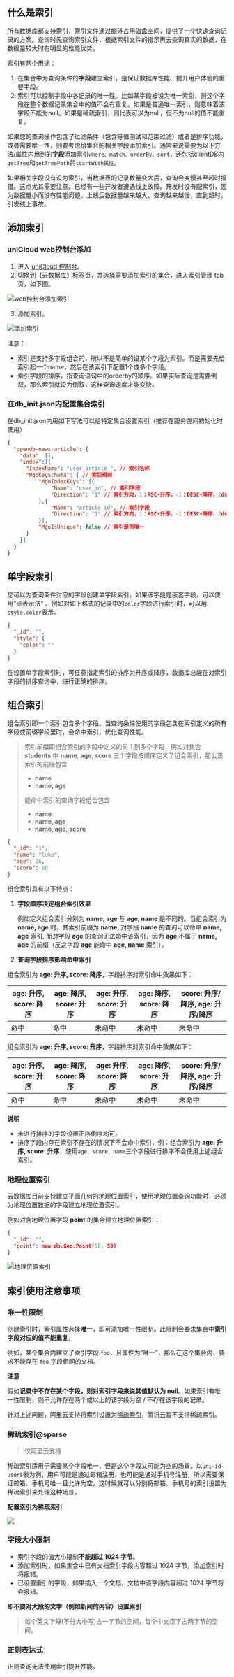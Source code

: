 ## 什么是索引

所有数据库都支持索引，索引文件通过额外占用磁盘空间，提供了一个快速查询记录的方案。查询时先查询索引文件，根据索引文件的指示再去查询真实的数据，在数据量较大时有明显的性能优势。

索引有两个用途：

1. 在集合中为查询条件的**字段**建立索引，是保证数据库性能、提升用户体验的重要手段。
2. 索引可以控制字段中各记录的唯一性。比如某字段被设为唯一索引，则这个字段在整个数据记录集合中的值不会有重复。如果是普通唯一索引，则意味着该字段不能为null。如果是稀疏索引，则代表可以为null，但不为null的值不能重复。

如果您的查询操作包含了过滤条件（包含等值测试和范围过滤）或者是排序功能，或者需要唯一性，则要考虑给集合的相关字段添加索引。通常来说需要为以下方法/属性内用到的**字段**添加索引`where、match、orderBy、sort`，还包括clientDB内`getTree`和`getTreePath`的`startWith属性`。

如果相关字段没有设为索引，当数据表的记录数量变大后，查询会变慢甚至超时报错。这点尤其需要注意。已经有一些开发者遭遇线上故障。开发时没有配索引，因为数据量小而没有性能问题。上线后数据量越来越大，查询越来越慢，直到超时，引发线上事故。

## 添加索引

### uniCloud web控制台添加

1. 进入 [uniCloud 控制台](https://console.cloud.tencent.com/tcb)。
2. 切换到【云数据库】标签页，并选择需要添加索引的集合，进入索引管理 tab 页，如下图。

  ![web控制台添加索引](https://vkceyugu.cdn.bspapp.com/VKCEYUGU-dc-site/15d24770-5faf-11eb-8d54-21c4ca4ce5d7.jpg)  
  
3. 添加索引。
  
  ![添加索引](https://vkceyugu.cdn.bspapp.com/VKCEYUGU-dc-site/fca53140-1d91-11eb-880a-0db19f4f74bb.jpg)

注意：
- 索引是支持多字段组合的，所以不是简单的设某个字段为索引。而是需要先给索引起一个name，然后在该索引下配置1个或多个字段。
- 索引字段的排序，指查询语句中的orderby的顺序。如果实际查询是需要倒叙，那么索引就设为倒叙，这样查询速度才能变快。

### 在db_init.json内配置集合索引

在db_init.json内用如下写法可以给特定集合设置索引（推荐在服务空间初始化时使用）

```json
{
  "opendb-news-article": {
    "data": [],
    "index":[{
      "IndexName": "user_article_", // 索引名称
      "MgoKeySchema": { // 索引规则
          "MgoIndexKeys": [{
              "Name": "user_id", // 索引字段
              "Direction": "1" // 索引方向，1：ASC-升序，-1：DESC-降序，2dsphere：地理位置
          },{
              "Name": "article_id", // 索引字段
              "Direction": "1" // 索引方向，1：ASC-升序，-1：DESC-降序，2dsphere：地理位置
          }],
          "MgoIsUnique": false // 索引是否唯一
      }
    }]
  }
}
```

## 单字段索引

您可以为查询条件对应的字段创建单字段索引，如果该字段是嵌套字段，可以使用"点表示法" 。例如对如下格式的记录中的`color`字段进行索引时，可以用`style.color`表示。

```json
{
  "_id": "",
  "style": {
    "color": ""
  }
}
```

在设置单字段索引时，可任意指定索引的排序为升序或降序，数据库总能在对索引字段的排序查询中，进行正确的排序。

## 组合索引

组合索引即一个索引包含多个字段。当查询条件使用的字段包含在索引定义的所有字段或前缀字段里时，会命中索引，优化查询性能。

> 索引前缀即组合索引的字段中定义的前 1 到多个字段，例如对集合 **students** 中 **name**, **age**, **score** 三个字段按顺序定义了组合索引，那么该索引的前缀包含
> 
> - **name**
> - **name, age**
> 
> 能命中索引的查询字段组合包含
> 
> - **name**
> - **name, age**
> - **name, age, score**
> 

```json
{
  "_id": "1",
  "name": "luke",
  "age": 26,
  "score": 80
}
```

组合索引具有以下特点：

1. **字段顺序决定组合索引效果**

   例如定义组合索引分别为 **name, age** 与 **age, name** 是不同的。当组合索引为 **name, age** 时，其索引前缀为 **name**, 对字段 **name** 的查询可以命中 **name, age** 索引, 而对字段 **age** 的查询无法命中该索引，因为 **age** 不属于 **name, age** 的前缀（反之字段 **age** 能命中 **age, name** 索引）。

2. **查询字段排序影响命中索引**

组合索引为 **age: 升序, score: 降序**，字段排序对索引命中效果如下：

| **age: 升序, score: 降序** | **age: 降序, score: 升序** | **age: 升序, score: 升序** | **age: 降序, score: 降序** | **score: 升序/降序, age: 升序/降序** |
| -------------------------- | -------------------------- | -------------------------- | -------------------------- | ------------------------------------ |
| 命中                       | 命中                       | 未命中                     | 未命中                     | 未命中                               |

组合索引为 **age: 升序, score: 升序**，字段排序对索引命中效果如下：

| **age: 升序, score: 升序** | **age: 降序, score: 降序** | **age: 升序, score: 降序** | **age: 降序, score: 升序** | **score: 升序/降序, age: 升序/降序** |
| -------------------------- | -------------------------- | -------------------------- | -------------------------- | ------------------------------------ |
| 命中                       | 命中                       | 未命中                     | 未命中                     | 未命中                               |

**说明**

- 未进行排序的字段设置正序倒序均可。
- 排序字段内存在索引不存在的情况下不会命中索引，例：组合索引为 **age: 升序, score: 升序**，使用`age、score、name`三个字段进行排序不会使用上述组合索引。

### 地理位置索引

云数据库目前支持建立平面几何的地理位置索引，使用地理位置查询功能时，必须为地理位置数据的字段建立地理位置索引。

例如对含地理位置字段 **point** 的集合建立地理位置索引：

```json
{
  "_id": "",
  "point": new db.Geo.Point(50, 50)
}
```

![地理位置索引](https://vkceyugu.cdn.bspapp.com/VKCEYUGU-dc-site/21b31780-5fb0-11eb-bdc1-8bd33eb6adaa.jpg)

## 索引使用注意事项

### 唯一性限制

创建索引时，索引属性选择**唯一**，即可添加唯一性限制。此限制会要求集合中**索引字段对应的值不能重复**。

例如，某个集合内建立了索引字段 `foo`，且属性为“唯一”，那么在这个集合内，要求不能存在 `foo` 字段相同的文档。

**注意**

假如**记录中不存在某个字段，则对索引字段来说其值默认为 null**。如果索引有唯一性限制，则不允许存在两个或以上的该字段为空 / 不存在该字段的记录。

针对上述问题，阿里云支持将索引设置为[稀疏索引](uniCloud/db-index.md?id=sparse)，腾讯云暂不支持稀疏索引。

### 稀疏索引@sparse

> 仅阿里云支持

稀疏索引适用于需要某个字段唯一，但是这个字段又可能为空的场景。以`uni-id-users`表为例，用户可能是通过邮箱注册、也可能是通过手机号注册，所以需要保证邮箱、手机号唯一且允许为空，这时候就可以分别将邮箱、手机号的索引设置为稀疏索引来处理这种场景。

**配置索引为稀疏索引**

![](https://vkceyugu.cdn.bspapp.com/VKCEYUGU-dc-site/daf77fd0-5fb3-11eb-b680-7980c8a877b8.jpg)

### 字段大小限制

- 索引字段的值大小限制**不能超过 1024 字节**。
- 添加索引时，如果集合中已有文档索引字段内容超过 1024 字节，添加索引时将报错。
- 已设置索引的字段，如果插入一个文档，文档中该字段内容超过 1024 字节将会报错。

**即不要对大段的文字（例如新闻的内容）设置索引**

> 每个英文字母(不分大小写)占一字节的空间，每个中文汉字占两字节的空间。

### 正则表达式

正则查询无法使用索引提升性能。
